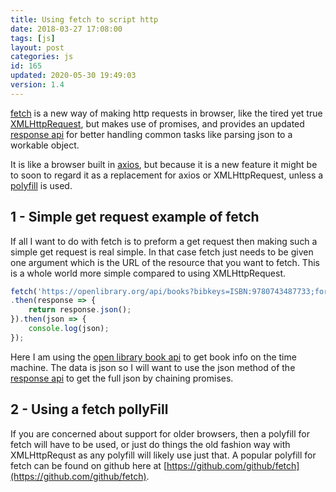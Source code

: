 ```yaml
---
title: Using fetch to script http
date: 2018-03-27 17:08:00
tags: [js]
layout: post
categories: js
id: 165
updated: 2020-05-30 19:49:03
version: 1.4
---
```


[fetch](https://developer.mozilla.org/en-US/docs/Web/API/Fetch_API) is a new way of making http requests in browser, like the tired yet true [XMLHttpRequest](https://developer.mozilla.org/en-US/docs/Web/API/XMLHttpRequest), but makes use of promises, and provides an updated [response api](https://developer.mozilla.org/en-US/docs/Web/API/Response) for better handling common tasks like parsing json to a workable object.

It is like a browser built in [axios](/2018/01/10/nodejs-axios/), but because it is a new feature it might be to soon to regard it as a replacement for axios or XMLHttpRequest, unless a [polyfill](https://github.com/github/fetch) is used.

<!-- more -->

## 1 - Simple get request example of fetch

If all I want to do with fetch is to preform a get request then making such a simple get request is real simple. In that case fetch just needs to be given one argument which is the URL of the resource that you want to fetch. This is a whole world more simple compared to using XMLHttpRequest.

```js
fetch('https://openlibrary.org/api/books?bibkeys=ISBN:9780743487733;format=json')
.then(response => {
    return response.json();
}).then(json => {
    console.log(json);
});
```

Here I am using the [open library book api](https://openlibrary.org/dev/docs/api/books) to get book info on the time machine. The data is json so I will want to use the json method of the [response api](https://developer.mozilla.org/en-US/docs/Web/API/Response) to get the full json by chaining promises.

## 2 - Using a fetch pollyFill

If you are concerned about support for older browsers, then a polyfill for fetch will have to be used, or just do things the old fashion way with XMLHttpRequst as any polyfill will likely use just that. A popular polyfill for fetch can be found on github here at [https://github.com/github/fetch](https://github.com/github/fetch).